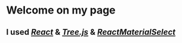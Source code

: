 # Welcome on my page

## I used *[React](https://facebook.github.io/react/)* & *[Tree.js](https://threejs.org/)* & *[ReactMaterialSelect](http://react-material-select.netlify.com/)*
